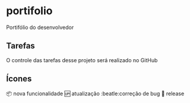 # portifolio
Portifólio do desenvolvedor

## Tarefas

O controle das tarefas desse projeto será realizado no GitHub

## Ícones

:package: nova funcionalidade
:up: atualização
:beatle:correção de bug
:checkered_flag: release